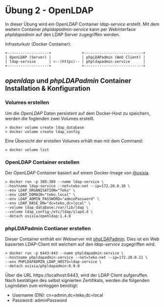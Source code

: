 # Übung 2 - OpenLDAP 
In dieser Übung wird ein OpenLDAP Container *ldap-service* erstellt. Mit dem weitern Container *phpldapadmin-service* kann per Webinterface *phpldapadmin* auf den LDAP Server zugegriffen werden. 

Infrasturkutr (Docker Container):
  ```
 +-------------------+              +---------------------------+
 | OpenLDAP (Server) |              | phpLDAPadmin (Web Client) |
 | ldap-service      | <--(https)-- | phpldapadmin-service      |
 +-------------------+              +---------------------------+
  ```

## *openldap* und *phpLDAPadmin* Container Installation & Konfiguration

### Volumes erstellen
Um die *OpenLDAP* Daten persistent auf dem Docker-Host zu speichern, werden die foglenden zwei Volumes erstellt.

    > docker volume create ldap_database
    > docker volume create ldap_config

Eine Übersicht der erstellen Volumes erhält man mit dem Command:

    > docker volume list

### OpenLDAP Container erstellen
Der OpenLDAP Container basiert auf einem Docker-Image von [@osixia](https://github.com/osixia).

    > docker run -p 389:389 --name ldap-service \
    --hostname ldap-service --net=teko-net --ip=172.20.0.10 \
    --env LDAP_ORGANISATION="Teko" \
    --env LDAP_DOMAIN="teko.local" \
    --env LDAP_ADMIN_PASSWORD="adminPassword" \
    --env LDAP_BASE_DN="dc=teko,dc=local" \
    --volume ldap_database:/var/lib/ldap \
    --volume ldap_config:/etc/ldap/slapd.d \
    --detach osixia/openldap:1.4.0


### phpLDAPadmin Contianer erstellen
Dieser Container enthält ein Webserver mit [phpLDAPadmin](http://phpldapadmin.sourceforge.net/wiki/index.php/Main_Page). Dies ist ein Web basierten LDAP-Client mit welchem auf den *ldap-service* zugegriffen wird. 

    > docker run -p 6443:443 --name phpldapadmin-service \
    --hostname phpldapadmin-service --net=teko-net --ip=172.20.0.11 \
    --env PHPLDAPADMIN_LDAP_HOSTS=ldap-service \
    --detach osixia/phpldapadmin:0.9.0

Über die URL https://localhost:6443, wird der LDAP Client aufgeruffen. Nach bestätigen des selbst signierten Zertifikats, werden die folgenden Logindaten zum einloggen benötigt:  

- Username (DN): cn=admin,dc=teko,dc=local
- Password: adminPassword
